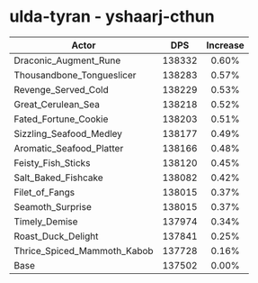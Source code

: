 # ulda-tyran - yshaarj-cthun
| Actor | DPS | Increase |
|---|:---:|:---:|
|Draconic_Augment_Rune|138332|0.60%|
|Thousandbone_Tongueslicer|138283|0.57%|
|Revenge_Served_Cold|138229|0.53%|
|Great_Cerulean_Sea|138218|0.52%|
|Fated_Fortune_Cookie|138203|0.51%|
|Sizzling_Seafood_Medley|138177|0.49%|
|Aromatic_Seafood_Platter|138166|0.48%|
|Feisty_Fish_Sticks|138120|0.45%|
|Salt_Baked_Fishcake|138082|0.42%|
|Filet_of_Fangs|138015|0.37%|
|Seamoth_Surprise|138015|0.37%|
|Timely_Demise|137974|0.34%|
|Roast_Duck_Delight|137841|0.25%|
|Thrice_Spiced_Mammoth_Kabob|137728|0.16%|
|Base|137502|0.00%|
